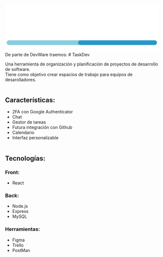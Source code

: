 <img src="src/img/devware_logo.png" alt="DaveWare logo">
De parte de DevWare traemos:
# TaskDev

Una herramienta de organización y planificación de proyectos de desarrollo de software.<br> 
Tiene como objetivo crear espacios de trabajo para equipos de desarolladores.<br><br>

## Características:
- 2FA con Google Authenticator
- Chat
- Gestor de tareas
- Futura integración con Github
- Calendario
- Interfaz personalizable
<br><br>

## Tecnologías:
### Front:
- React
### Back:
- Node.js
- Express
- MySQL
### Herramientas:
- Figma
- Trello
- PostMan
